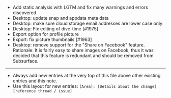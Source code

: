 - Add static analysis with LGTM and fix many warnings and errors discovered
- Desktop: update snap and appdata meta data
- Desktop: make sure cloud storage email addresses are lower case only
- Desktop: Fix editing of dive-time [#1975]
- Export option for profile picture
- Export: fix picture thumbnails [#1963]
- Desktop: remove support for the "Share on Facebook" feature.
  Rationale: It is fairly easy to share images on Facebook, thus it was decided
  that this feature is redundant and should be removed from Subsurface.

---
* Always add new entries at the very top of this file above other existing entries and this note.
* Use this layout for new entries: `[Area]: [Details about the change] [reference thread / issue]`
